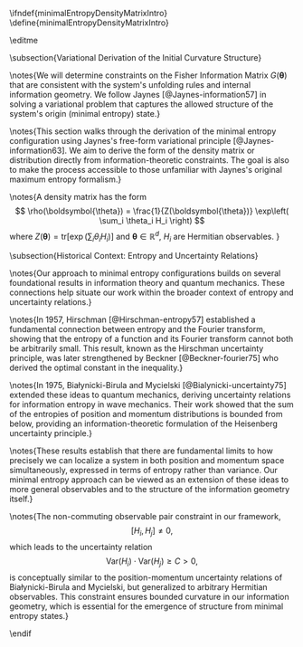 \ifndef{minimalEntropyDensityMatrixIntro}
\define{minimalEntropyDensityMatrixIntro}

\editme

\subsection{Variational Derivation of the Initial Curvature Structure}

\notes{We will determine constraints on the Fisher Information Matrix $G(\boldsymbol{\theta})$ that are consistent with the system's unfolding rules and internal information geometry. We follow Jaynes [@Jaynes-information57] in solving a variational problem that captures the allowed structure of the system's origin (minimal entropy) state.}

\notes{This section walks through the derivation of the minimal entropy configuration using Jaynes's free-form variational principle [@Jaynes-information63]. We aim to derive the form of the density matrix or distribution directly from information-theoretic constraints. The goal is also to make the process accessible to those unfamiliar with Jaynes's original maximum entropy formalism.}

\notes{A density matrix has the form
$$
\rho(\boldsymbol{\theta}) = \frac{1}{Z(\boldsymbol{\theta})} \exp\left( \sum_i \theta_i H_i \right)
$$
where $Z(\boldsymbol{\theta}) = \mathrm{tr}\left[\exp\left( \sum_i \theta_i H_i \right)\right]$ and $\boldsymbol{\theta} \in \mathbb{R}^d$, $H_i$ are Hermitian observables. }

\subsection{Historical Context: Entropy and Uncertainty Relations}

\notes{Our approach to minimal entropy configurations builds on several foundational results in information theory and quantum mechanics. These connections help situate our work within the broader context of entropy and uncertainty relations.}

\notes{In 1957, Hirschman [@Hirschman-entropy57] established a fundamental connection between entropy and the Fourier transform, showing that the entropy of a function and its Fourier transform cannot both be arbitrarily small. This result, known as the Hirschman uncertainty principle, was later strengthened by Beckner [@Beckner-fourier75] who derived the optimal constant in the inequality.}

\notes{In 1975, Białynicki-Birula and Mycielski [@Bialynicki-uncertainty75] extended these ideas to quantum mechanics, deriving uncertainty relations for information entropy in wave mechanics. Their work showed that the sum of the entropies of position and momentum distributions is bounded from below, providing an information-theoretic formulation of the Heisenberg uncertainty principle.}

\notes{These results establish that there are fundamental limits to how precisely we can localize a system in both position and momentum space simultaneously, expressed in terms of entropy rather than variance. Our minimal entropy approach can be viewed as an extension of these ideas to more general observables and to the structure of the information geometry itself.}

\notes{The non-commuting observable pair constraint in our framework,
$$
[H_i, H_j] \neq 0,
$$
which leads to the uncertainty relation
$$
\mathrm{Var}(H_i) \cdot \mathrm{Var}(H_j) \geq C > 0,
$$
is conceptually similar to the position-momentum uncertainty relations of Białynicki-Birula and Mycielski, but generalized to arbitrary Hermitian observables. This constraint ensures bounded curvature in our information geometry, which is essential for the emergence of structure from minimal entropy states.}

\endif 